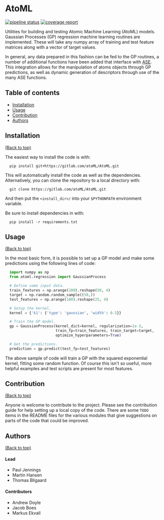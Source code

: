 # AtoML
[![pipeline status](https://gitlab.com/atoML/AtoML/badges/master/pipeline.svg)](https://gitlab.com/atoML/AtoML/commits/master)
[![coverage report](https://gitlab.com/atoML/AtoML/badges/master/coverage.svg)](https://gitlab.com/atoML/AtoML/commits/master)

Utilities for building and testing Atomic Machine Learning (AtoML) models.
Gaussian Processes (GP) regression machine learning routines are implemented.
These will take any numpy array of training and test feature matrices along
with a vector of target values.

In general, any data prepared in this fashion can be fed to the GP routines,
a number of additional functions have been added that interface with
[ASE](https://wiki.fysik.dtu.dk/ase/). This integration allows for the
manipulation of atoms objects through GP predictions, as well as dynamic
generation of descriptors through use of the many ASE functions.

## Table of contents

-   [Installation](#installation)
-   [Usage](#usage)
-   [Contribution](#contribution)
-   [Authors](#authors)

## Installation
[(Back to top)](#table-of-contents)

The easiest way to install the code is with:

  ```shell
    pip install git+https://gitlab.com/atoML/AtoML.git
  ```

This will automatically install the code as well as the dependencies.
Alternatively, you can clone the repository to a local directory with:

  ```shell
    git clone https://gitlab.com/atoML/AtoML.git
  ```

And then put the `<install_dir>/` into your `$PYTHONPATH` environment variable.

Be sure to install dependencies in with:

  ```shell
    pip install -r requirements.txt
  ```

## Usage
[(Back to top)](#table-of-contents)

In the most basic form, it is possible to set up a GP model and make some
predictions using the following lines of code:

  ```python
    import numpy as np
    from atoml.regression import GaussianProcess

    # Define some input data.
    train_features = np.arange(200).reshape(50, 4)
    target = np.random.random_sample((50,))
    test_features = np.arange(100).reshape(25, 4)

    # Setup the kernel.
    kernel = {'k1': {'type': 'gaussian', 'width': 0.5}}

    # Train the GP model.
    gp = GaussianProcess(kernel_dict=kernel, regularization=1e-3,
                         train_fp=train_features, train_target=target,
                         optimize_hyperparameters=True)

    # Get the predictions.
    prediction = gp.predict(test_fp=test_features)
  ```

The above sample of code will train a GP with the squared exponential kernel,
fitting some random function. Of course this isn't so useful, more helpful
examples and test scripts are present for most features.

## Contribution
[(Back to top)](#table-of-contents)

Anyone is welcome to contribute to the project. Please see the contribution
guide for help setting up a local copy of the code. There are some `TODO` items
in the README files for the various modules that give suggestions on parts of
the code that could be improved.

## Authors
[(Back to top)](#table-of-contents)

#### Lead
-   Paul Jennings
-   Martin Hansen
-   Thomas Bligaard

#### Contributors
-   Andrew Doyle
-   Jacob Boes
-   Markus Ekvall
